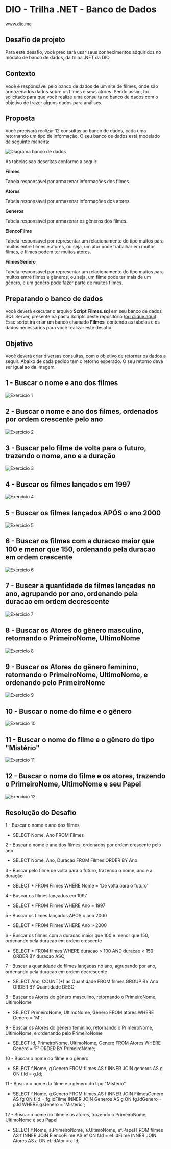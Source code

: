 # DIO - Trilha .NET - Banco de Dados
www.dio.me

## Desafio de projeto
Para este desafio, você precisará usar seus conhecimentos adquiridos no módulo de banco de dados, da trilha .NET da DIO.

## Contexto
Você é responsável pelo banco de dados de um site de filmes, onde são armazenados dados sobre os filmes e seus atores. Sendo assim, foi solicitado para que você realize uma consulta no banco de dados com o objetivo de trazer alguns dados para análises.

## Proposta
Você precisará realizar 12 consultas ao banco de dados, cada uma retornando um tipo de informação.
O seu banco de dados está modelado da seguinte maneira:

![Diagrama banco de dados](Imagens/diagrama.png)

As tabelas sao descritas conforme a seguir:

**Filmes**

Tabela responsável por armazenar informações dos filmes.

**Atores**

Tabela responsável por armazenar informações dos atores.

**Generos**

Tabela responsável por armazenar os gêneros dos filmes.

**ElencoFilme**

Tabela responsável por representar um relacionamento do tipo muitos para muitos entre filmes e atores, ou seja, um ator pode trabalhar em muitos filmes, e filmes
podem ter muitos atores.

**FilmesGenero**

Tabela responsável por representar um relacionamento do tipo muitos para muitos entre filmes e gêneros, ou seja, um filme pode ter mais de um gênero, e um genêro pode fazer parte de muitos filmes.

## Preparando o banco de dados
Você deverá executar o arquivo **Script Filmes.sql** em seu banco de dados SQL Server, presente na pasta Scripts deste repositório ([ou clique aqui](Script%20Filmes.sql)). Esse script irá criar um banco chamado **Filmes**, contendo as tabelas e os dados necessários para você realizar este desafio.

## Objetivo
Você deverá criar diversas consultas, com o objetivo de retornar os dados a seguir. Abaixo de cada pedido tem o retorno esperado. O seu retorno deve ser igual ao da imagem.

## 1 - Buscar o nome e ano dos filmes

![Exercicio 1](Imagens/1.png)

## 2 - Buscar o nome e ano dos filmes, ordenados por ordem crescente pelo ano

![Exercicio 2](Imagens/2.png)

## 3 - Buscar pelo filme de volta para o futuro, trazendo o nome, ano e a duração

![Exercicio 3](Imagens/3.png)

## 4 - Buscar os filmes lançados em 1997

![Exercicio 4](Imagens/4.png)

## 5 - Buscar os filmes lançados APÓS o ano 2000

![Exercicio 5](Imagens/5.png)

## 6 - Buscar os filmes com a duracao maior que 100 e menor que 150, ordenando pela duracao em ordem crescente

![Exercicio 6](Imagens/6.png)

## 7 - Buscar a quantidade de filmes lançadas no ano, agrupando por ano, ordenando pela duracao em ordem decrescente

![Exercicio 7](Imagens/7.png)

## 8 - Buscar os Atores do gênero masculino, retornando o PrimeiroNome, UltimoNome

![Exercicio 8](Imagens/8.png)

## 9 - Buscar os Atores do gênero feminino, retornando o PrimeiroNome, UltimoNome, e ordenando pelo PrimeiroNome

![Exercicio 9](Imagens/9.png)

## 10 - Buscar o nome do filme e o gênero

![Exercicio 10](Imagens/10.png)

## 11 - Buscar o nome do filme e o gênero do tipo "Mistério"

![Exercicio 11](Imagens/11.png)

## 12 - Buscar o nome do filme e os atores, trazendo o PrimeiroNome, UltimoNome e seu Papel

![Exercicio 12](Imagens/12.png)

## Resolução do Desafio

1 - Buscar o nome e ano dos filmes
- SELECT Nome, Ano FROM Filmes

2 - Buscar o nome e ano dos filmes, ordenados por ordem crescente pelo ano
- SELECT Nome, Ano, Duracao
FROM Filmes
ORDER BY Ano

3 - Buscar pelo filme de volta para o futuro, trazendo o nome, ano e a duração
- SELECT * FROM Filmes 
WHERE Nome = 'De volta para o futuro'

4 - Buscar os filmes lançados em 1997
- SELECT * FROM Filmes 
WHERE Ano = 1997

5 - Buscar os filmes lançados APÓS o ano 2000
- SELECT * FROM Filmes 
WHERE Ano > 2000

6 - Buscar os filmes com a duracao maior que 100 e menor que 150, ordenando pela duracao em ordem crescente
- SELECT * FROM filmes
WHERE duracao > 100 AND duracao < 150
ORDER BY duracao ASC;

7 - Buscar a quantidade de filmes lançadas no ano, agrupando por ano, ordenando pela duracao em ordem decrescente
- SELECT Ano, COUNT(*) as Quantidade
FROM filmes
GROUP BY Ano
ORDER BY Quantidade DESC;

8 - Buscar os Atores do gênero masculino, retornando o PrimeiroNome, UltimoNome
- SELECT PrimeiroNome, UltimoNome, Genero
FROM atores
WHERE Genero = 'M';

9 - Buscar os Atores do gênero feminino, retornando o PrimeiroNome, UltimoNome, e ordenando pelo PrimeiroNome
- SELECT Id, PrimeiroNome, UltimoNome, Genero
FROM Atores
WHERE Genero = 'F'
ORDER BY PrimeiroNome;

10 - Buscar o nome do filme e o gênero
- SELECT f.Nome, g.Genero
FROM filmes AS f
INNER JOIN generos AS g ON f.Id = g.Id;

11 - Buscar o nome do filme e o gênero do tipo "Mistério"

- SELECT f.Nome, g.Genero
FROM filmes AS f
INNER JOIN FilmesGenero AS fg ON f.Id = fg.IdFilme
INNER JOIN Generos AS g ON fg.IdGenero = g.Id
WHERE g.Genero = 'Mistério';

12 - Buscar o nome do filme e os atores, trazendo o PrimeiroNome, UltimoNome e seu Papel
- SELECT f.Nome, a.PrimeiroNome, a.UltimoNome, ef.Papel
FROM filmes AS f
INNER JOIN ElencoFilme AS ef ON f.Id = ef.IdFilme
INNER JOIN Atores AS a ON ef.IdAtor = a.Id;

